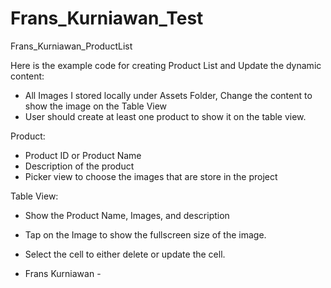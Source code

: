 Frans_Kurniawan_Test
====================

Frans_Kurniawan_ProductList


Here is the example code for creating Product List and Update the dynamic content:

- All Images I stored locally under Assets Folder, Change the content to show the image on the Table View
- User should create at least one product to show it on the table view.

Product:
- Product ID or Product Name
- Description of the product
- Picker view to choose the images that are store in the project

Table View:
- Show the Product Name, Images, and description
- Tap on the Image to show the fullscreen size of the image.
- Select the cell to either delete or update the cell.

- Frans Kurniawan -
